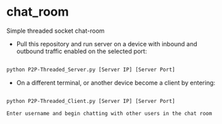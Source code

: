 # chat_room
Simple threaded socket chat-room

- Pull this repository and run server on a device with inbound and outbound traffic enabled on the selected port:
```bash

python P2P-Threaded_Server.py [Server IP] [Server Port]

```

- On a different terminal, or another device become a client by entering:
```bash

python P2P-Threaded_Client.py [Server IP] [Server Port]

```

    Enter username and begin chatting with other users in the chat room
